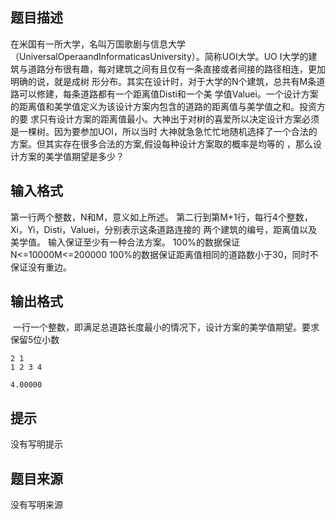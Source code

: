 


## 题目描述
在米国有一所大学，名叫万国歌剧与信息大学（UniversalOperaandInformaticasUniversity）。简称UOI大学。UO
I大学的建筑与道路分布很有趣，每对建筑之间有且仅有一条直接或者间接的路径相连，更加明确的说，就是成树
形分布。其实在设计时，对于大学的N个建筑，总共有M条道路可以修建，每条道路都有一个距离值Disti和一个美
学值Valuei。一个设计方案的距离值和美学值定义为该设计方案内包含的道路的距离值与美学值之和。投资方的要
求只有设计方案的距离值最小。大神出于对树的喜爱所以决定设计方案必须是一棵树。因为要参加UOI，所以当时
大神就急急忙忙地随机选择了一个合法的方案。但其实存在很多合法的方案,假设每种设计方案取的概率是均等的
，那么设计方案的美学值期望是多少？
## 输入格式
第一行两个整数，N和M，意义如上所述。
第二行到第M+1行，每行4个整数，Xi，Yi，Disti，Valuei，分别表示这条道路连接的
两个建筑的编号，距离值以及美学值。
输入保证至少有一种合法方案。
100%的数据保证N<=10000M<=200000
100%的数据保证距离值相同的道路数小于30，同时不保证没有重边。
## 输出格式
 一行一个整数，即满足总道路长度最小的情况下，设计方案的美学值期望。要求保留5位小数

```input1
2 1
1 2 3 4

```
```output1
4.00000
```

## 提示
没有写明提示
## 题目来源
没有写明来源


